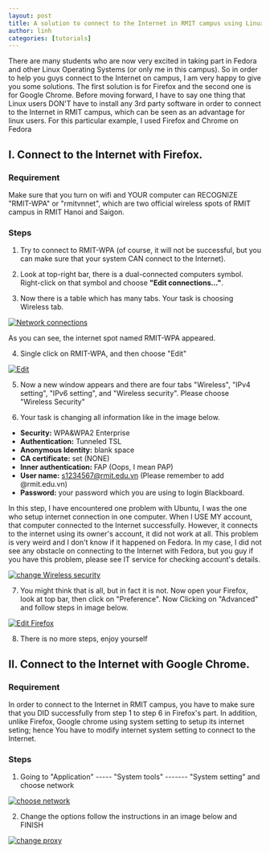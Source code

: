 ```yaml
---
layout: post
title: A solution to connect to the Internet in RMIT campus using Linux
author: linh
categories: [tutorials]
---
```


There are many
students who are now very excited in taking part in Fedora and other
Linux Operating Systems (or only me in this campus). So in order to help
you guys connect to the Internet on campus, I am very happy to give you
some solutions. The first solution is for Firefox and the second one is
for Google Chrome. Before moving forward, I have to say one thing that
Linux users DON'T have to install any 3rd party software in order to
connect to the Internet in RMIT campus, which can be seen as an
advantage for linux users. For this particular example, I used Firefox
and Chrome on Fedora

## I. Connect to the Internet with Firefox.

### Requirement

Make sure that you turn on wifi and YOUR computer can RECOGNIZE
"RMIT-WPA" or "rmitvnnet", which are two official wireless spots of RMIT
campus in RMIT Hanoi and Saigon.

### Steps

1. Try to connect to RMIT-WPA (of course, it will not be successful,
but you can make sure that your system CAN connect to the Internet).

2. Look at top-right bar, there is a dual-connected computers symbol.
Right-click on that symbol and choose **"Edit connections..."**.

3. Now there is a table which has many tabs. Your task is choosing Wireless
tab.

  [![Network
  connections](http://farm8.staticflickr.com/7281/8718640575_a656df1d74.jpg)](http://www.flickr.com/photos/89174690@N07/8718640575/ "Network connections by LinkBall2012, on Flickr")

  As you can see, the internet spot named RMIT-WPA appeared.

4. Single click on RMIT-WPA, and then choose "Edit"

  [![Edit](http://farm8.staticflickr.com/7326/8719760228_c3c2177b01.jpg)](http://www.flickr.com/photos/89174690@N07/8719760228/ "Edit by LinkBall2012, on Flickr")

5. Now a new window appears and there are four tabs "Wireless", "IPv4
  setting", "IPv6 setting", and "Wireless security". Please choose
  "Wireless Security"

6. Your task is changing all information like in
the image below.

  - **Security:** WPA&WPA2 Enterprise
  - **Authentication:** Tunneled TSL
  - **Anonymous Identity:** blank space
  - **CA certificate:** set (NONE)
  - **Inner authentication:** FAP (Oops, I mean PAP)
  - **User name:** s1234567@rmit.edu.vn (Please remember to add @rmit.edu.vn)
  - **Password:** your password which you are using to login Blackboard.

  In this step, I
  have encountered one problem with Ubuntu, I was the one who setup
  internet connection in one computer. When I USE MY account, that
  computer connected to the Internet successfully. However, it connects to
  the internet using its owner's account, it did not work at all. This
  problem is very weird and I don't know if it happened on Fedora. In my
  case, I did not see any obstacle on connecting to the Internet with
  Fedora, but you guy if you have this problem, please see IT service for
  checking account's details.

  [![change Wireless
  security](http://farm8.staticflickr.com/7391/8718641027_b08a5e3e88.jpg)](http://www.flickr.com/photos/89174690@N07/8718641027/ "change Wireless security by LinkBall2012, on Flickr")

7. You might think that is all, but in fact it is not. Now open your
  Firefox, look at top bar, then click on "Preference". Now Clicking on
  "Advanced" and follow steps in image below.

  [![Edit
  Firefox](http://farm8.staticflickr.com/7425/8718640637_c836227927.jpg)](http://www.flickr.com/photos/89174690@N07/8718640637/ "Edit Firefox by LinkBall2012, on Flickr")

8. There is no more steps, enjoy yourself

## II. Connect to the Internet with Google Chrome.

### Requirement

In order to connect to the Internet in RMIT campus, you have to make
sure that you DID successfully from step 1 to step 6 in Firefox's part.
In addition, unlike Firefox, Google chrome using system setting to setup
its internet seting; hence You have to modify internet system setting to
connect to the Internet.

### Steps

1. Going to "Application" ----- "System tools" ------- "System setting"
  and choose network

  [![choose
  network](http://farm8.staticflickr.com/7295/8718640811_74495c14e5.jpg)](http://www.flickr.com/photos/89174690@N07/8718640811/ "choose network by LinkBall2012, on Flickr")

2. Change the options follow the instructions in an image below and FINISH

  [![change
  proxy](http://farm8.staticflickr.com/7409/8718641131_dd20abeed9.jpg)](http://www.flickr.com/photos/89174690@N07/8718641131/ "change proxy by LinkBall2012, on Flickr")
